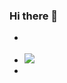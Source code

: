 ### Hi there 👋

<!--
**salihkarademir/salihkarademir** is a ✨ _special_ ✨ repository because its `README.md` (this file) appears on your GitHub profile.

Here are some ideas to get you started:

- 🔭 I’m currently working on ...
- 🌱 I’m currently learning ...
- 👯 I’m looking to collaborate on ...
- 🤔 I’m looking for help with ...
- 💬 Ask me about ...
+ 📫 How to reach me: https://linktr.ee/salihkarademir
- 😄 Pronouns: ...
- ⚡ Fun fact: ...
-->
+ <div align='left'>
+ <img src='https://komarev.com/ghpvc/?username=salihkarademir&label=Wiews&color=green&style=flat-plastic'>
+ </div>
